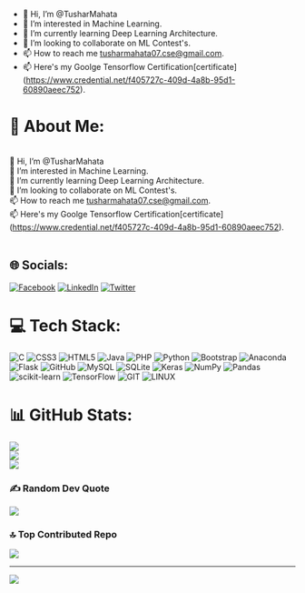 - 👋 Hi, I’m @TusharMahata
- 👀 I’m interested in Machine Learning.
- 🌱 I’m currently learning Deep Learning Architecture.
- 💞️ I’m looking to collaborate on ML Contest's.
- 📫 How to reach me tusharmahata07.cse@gmail.com.
- 📫 Here's my Goolge Tensorflow Certification[certificate] (https://www.credential.net/f405727c-409d-4a8b-95d1-60890aeec752).
<!---
Xbot-me/Xbot-me is a ✨ special ✨ repository because its `README.md` (this file) appears on your GitHub profile.
You can click the Preview link to take a look at your changes.
--->
# 💫 About Me:
<br>    👋 Hi, I’m @TusharMahata<br>    👀 I’m interested in Machine Learning.<br>    🌱 I’m currently learning Deep Learning Architecture.<br>    💞️ I’m looking to collaborate on ML Contest's.<br>    📫 How to reach me tusharmahata07.cse@gmail.com.<br>    📫 Here's my Goolge Tensorflow Certification[certificate] (https://www.credential.net/f405727c-409d-4a8b-95d1-60890aeec752).<br><br>


## 🌐 Socials:
[![Facebook](https://img.shields.io/badge/Facebook-%231877F2.svg?logo=Facebook&logoColor=white)](https://facebook.com/https://www.facebook.com/profile.php?id=100017102672874) [![LinkedIn](https://img.shields.io/badge/LinkedIn-%230077B5.svg?logo=linkedin&logoColor=white)](https://linkedin.com/in/https://www.linkedin.com/in/tushar-kumar-mahata-b1b376227/) [![Twitter](https://img.shields.io/badge/Twitter-%231DA1F2.svg?logo=Twitter&logoColor=white)](https://twitter.com/https://twitter.com/Tusharmahata13) 

# 💻 Tech Stack:
![C](https://img.shields.io/badge/c-%2300599C.svg?style=for-the-badge&logo=c&logoColor=white) ![CSS3](https://img.shields.io/badge/css3-%231572B6.svg?style=for-the-badge&logo=css3&logoColor=white) ![HTML5](https://img.shields.io/badge/html5-%23E34F26.svg?style=for-the-badge&logo=html5&logoColor=white) ![Java](https://img.shields.io/badge/java-%23ED8B00.svg?style=for-the-badge&logo=java&logoColor=white) ![PHP](https://img.shields.io/badge/php-%23777BB4.svg?style=for-the-badge&logo=php&logoColor=white) ![Python](https://img.shields.io/badge/python-3670A0?style=for-the-badge&logo=python&logoColor=ffdd54) ![Bootstrap](https://img.shields.io/badge/bootstrap-%23563D7C.svg?style=for-the-badge&logo=bootstrap&logoColor=white) ![Anaconda](https://img.shields.io/badge/Anaconda-%2344A833.svg?style=for-the-badge&logo=anaconda&logoColor=white) ![Flask](https://img.shields.io/badge/flask-%23000.svg?style=for-the-badge&logo=flask&logoColor=white) ![GitHub](https://img.shields.io/badge/GitHub-%23121011.svg?style=for-the-badge&logo=github&logoColor=white) ![MySQL](https://img.shields.io/badge/mysql-%2300f.svg?style=for-the-badge&logo=mysql&logoColor=white) ![SQLite](https://img.shields.io/badge/sqlite-%2307405e.svg?style=for-the-badge&logo=sqlite&logoColor=white) ![Keras](https://img.shields.io/badge/Keras-%23D00000.svg?style=for-the-badge&logo=Keras&logoColor=white) ![NumPy](https://img.shields.io/badge/numpy-%23013243.svg?style=for-the-badge&logo=numpy&logoColor=white) ![Pandas](https://img.shields.io/badge/pandas-%23150458.svg?style=for-the-badge&logo=pandas&logoColor=white) ![scikit-learn](https://img.shields.io/badge/scikit--learn-%23F7931E.svg?style=for-the-badge&logo=scikit-learn&logoColor=white) ![TensorFlow](https://img.shields.io/badge/TensorFlow-%23FF6F00.svg?style=for-the-badge&logo=TensorFlow&logoColor=white) ![GIT](https://img.shields.io/badge/Git-fc6d26?style=for-the-badge&logo=git&logoColor=white) ![LINUX](https://img.shields.io/badge/Linux-FCC624?style=for-the-badge&logo=linux&logoColor=black)
# 📊 GitHub Stats:
![](https://github-readme-stats.vercel.app/api?username=TusharMahata&theme=dark&hide_border=false&include_all_commits=true&count_private=true)<br/>
![](https://github-readme-streak-stats.herokuapp.com/?user=TusharMahata&theme=dark&hide_border=false)<br/>
![](https://github-readme-stats.vercel.app/api/top-langs/?username=TusharMahata&theme=dark&hide_border=false&include_all_commits=true&count_private=true&layout=compact)

### ✍️ Random Dev Quote
![](https://quotes-github-readme.vercel.app/api?type=horizontal&theme=radical)

### 🔝 Top Contributed Repo
![](https://github-contributor-stats.vercel.app/api?username=TusharMahata&limit=5&theme=dark&combine_all_yearly_contributions=true)

---
[![](https://visitcount.itsvg.in/api?id=TusharMahata&icon=0&color=0)](https://visitcount.itsvg.in)

<!-- Proudly created with GPRM ( https://gprm.itsvg.in ) -->
